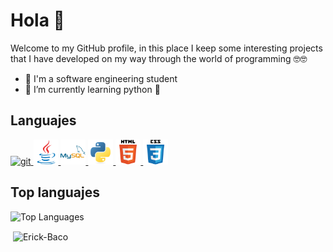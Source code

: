 # Hola 🙋

Welcome to my GitHub profile, in this place I keep some interesting projects that I have developed on my way through the world of programming 🤓🤓

- 🔭 I'm a software engineering student
- 🌱 I’m currently learning python 🐍

## Languajes

<p align="left"> 

  <a href="https://git-scm.com/" target="_blank" rel="noreferrer"> 
    <img src="https://www.vectorlogo.zone/logos/git-scm/git-scm-icon.svg" alt="git" width="40" height="40"/> 
  </a>
  <a href="https://www.java.com" target="_blank" rel="noreferrer"> 
    <img src="https://raw.githubusercontent.com/devicons/devicon/master/icons/java/java-original.svg" alt="java" width="40" height="40"/> 
  </a>
  <a href="https://www.mysql.com/" target="_blank" rel="noreferrer"> 
    <img src="https://raw.githubusercontent.com/devicons/devicon/master/icons/mysql/mysql-original-wordmark.svg" alt="mysql" width="40" height="40"/> 
  </a> 
  <a href="https://www.python.org" target="_blank" rel="noreferrer"> 
    <img src="https://raw.githubusercontent.com/devicons/devicon/master/icons/python/python-original.svg" alt="python" width="40" height="40"/> 
  </a> 
    <a href="https://www.w3.org/html/" target="_blank" rel="noreferrer"> 
    <img src="https://raw.githubusercontent.com/devicons/devicon/master/icons/html5/html5-original-wordmark.svg" alt="html5" width="40" height="40"/> 
  </a> 
  <a href="https://www.w3schools.com/css/" target="_blank" rel="noreferrer"> 
    <img src="https://raw.githubusercontent.com/devicons/devicon/master/icons/css3/css3-original-wordmark.svg" alt="css3" width="40" height="40"/> 
  </a> 
</p>

## Top languajes

<p align="left"><img src="https://github-readme-stats.vercel.app/api/top-langs?username=Erick-Baco&show_icons=true&theme=tokyonight&count_private=true&locale=en&layout=compact" alt="Top Languages" />

<p>&nbsp;<img align="center" src="https://github-readme-stats.vercel.app/api?username=Erick-Baco&show_icons=true&count_private=true&include_all_commits=true&theme=tokyonight&hide_stars=false&locale=en" alt="Erick-Baco" /></p>

